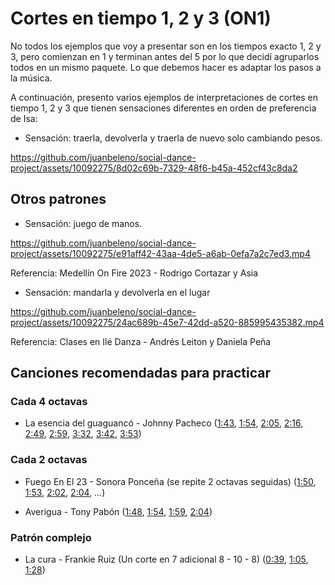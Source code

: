 # Cortes en tiempo 1, 2 y 3 (ON1)

No todos los ejemplos que voy a presentar son en los tiempos exacto 1, 2 y 3, pero comienzan en 1 y terminan antes del 5 por lo que decidí agruparlos todos en un mismo paquete. Lo que debemos hacer es adaptar los pasos a la música.

A continuación, presento varios ejemplos de interpretaciones de cortes en tiempo 1, 2 y 3 que tienen sensaciones diferentes en orden de preferencia de Isa:

- Sensación: traerla, devolverla y traerla de nuevo solo cambiando pesos.

https://github.com/juanbeleno/social-dance-project/assets/10092275/8d02c69b-7329-48f6-b45a-452cf43c8da2


## Otros patrones

- Sensación: juego de manos.

https://github.com/juanbeleno/social-dance-project/assets/10092275/e91aff42-43aa-4de5-a6ab-0efa7a2c7ed3.mp4

Referencia: Medellín On Fire 2023 - Rodrigo Cortazar y Asia

- Sensación: mandarla y devolverla en el lugar

https://github.com/juanbeleno/social-dance-project/assets/10092275/24ac689b-45e7-42dd-a520-885995435382.mp4

Referencia: Clases en Ilé Danza - Andrés Leiton y Daniela Peña


## Canciones recomendadas para practicar

### Cada 4 octavas

- La esencia del guaguancó - Johnny Pacheco ([1:43](https://youtu.be/G_cQrxL3v88?si=OeR67MOqUyhnRDG1&t=103), [1:54](https://youtu.be/G_cQrxL3v88?si=Vm4_ZTq7vrUuTxwo&t=114), [2:05](https://youtu.be/G_cQrxL3v88?si=W0uKAxza7zrTfV8y&t=125), [2:16](https://youtu.be/G_cQrxL3v88?si=UbmN42_iKnDrTyzO&t=136), [2:49](https://youtu.be/G_cQrxL3v88?si=A6Mv8_ohcFmRtBHD&t=169), [2:59](https://youtu.be/G_cQrxL3v88?si=Wo-h9DzCf2p2xMDN&t=179), [3:32](https://youtu.be/G_cQrxL3v88?si=iU921Jl6iPu5d57a&t=212), [3:42](https://youtu.be/G_cQrxL3v88?si=1yGmAyXfVmWKg8Hd&t=222), [3:53](https://youtu.be/G_cQrxL3v88?si=cBT6UnS15o4REzai&t=233))

### Cada 2 octavas

- Fuego En El 23 - Sonora Ponceña (se repite 2 octavas seguidas) ([1:50](https://youtu.be/5404tYDaTfk?si=ed4Puoh1OSBut5JN&t=110), [1:53](https://youtu.be/5404tYDaTfk?si=-XwrFL5uwpR7RI6v&t=113), [2:02](https://youtu.be/5404tYDaTfk?si=xnzz7Bgz07KiEmxd&t=122), [2:04](https://youtu.be/5404tYDaTfk?si=twHpeZgDNmZINW3d&t=125), ...)

- Averigua - Tony Pabón ([1:48](https://youtu.be/qUvhikdoGpM?si=e9LcmRvyjB96T7Ze&t=108), [1:54](https://youtu.be/qUvhikdoGpM?si=BzSd6T8tsdTY8UYI&t=114), [1:59](https://youtu.be/qUvhikdoGpM?si=jRL0pXZkxA30auhJ&t=119), [2:04](https://youtu.be/qUvhikdoGpM?si=fEtosPx4txuatjvk&t=124))

### Patrón complejo

- La cura - Frankie Ruiz (Un corte en 7 adicional 8 - 10 - 8) ([0:39](https://youtu.be/CO0g4WUObCE?si=vmZ0K3AjCifVZB1_&t=39), [1:05](https://youtu.be/CO0g4WUObCE?si=W2CoZeeCB_OY_VqX&t=65), [1:28](https://youtu.be/CO0g4WUObCE?si=cmDXP3DhYhxx_i7P&t=88))
